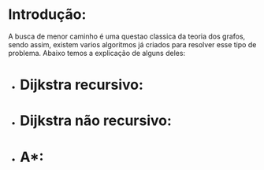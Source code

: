 # Introdução:
A busca de menor caminho é uma questao classica da teoria dos grafos, sendo assim, existem varios algoritmos já criados para resolver esse tipo de problema. Abaixo temos a explicação de alguns deles:

- # Dijkstra recursivo:
    
- # Dijkstra não recursivo:

- # A*:

